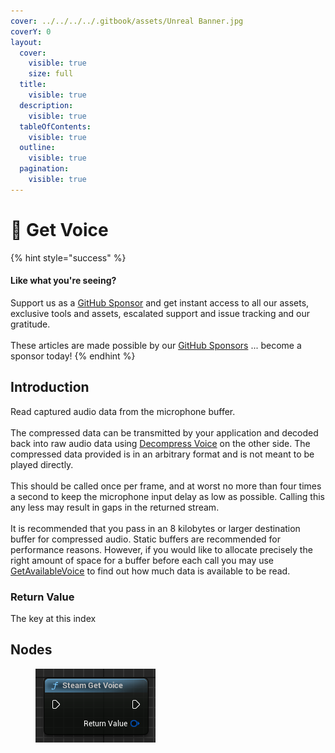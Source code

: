 ```yaml
---
cover: ../../../../.gitbook/assets/Unreal Banner.jpg
coverY: 0
layout:
  cover:
    visible: true
    size: full
  title:
    visible: true
  description:
    visible: true
  tableOfContents:
    visible: true
  outline:
    visible: true
  pagination:
    visible: true
---
```


# 🔵 Get Voice

{% hint style="success" %}
#### Like what you're seeing?

Support us as a [GitHub Sponsor](../../../../become-a-sponsor/) and get instant access to all our assets, exclusive tools and assets, escalated support and issue tracking and our gratitude.\
\
These articles are made possible by our [GitHub Sponsors](../../../../become-a-sponsor/) ... become a sponsor today!
{% endhint %}

## Introduction

Read captured audio data from the microphone buffer.\
\
The compressed data can be transmitted by your application and decoded back into raw audio data using [Decompress Voice](decompress-voice.md) on the other side. The compressed data provided is in an arbitrary format and is not meant to be played directly.\
\
This should be called once per frame, and at worst no more than four times a second to keep the microphone input delay as low as possible. Calling this any less may result in gaps in the returned stream.\
\
It is recommended that you pass in an 8 kilobytes or larger destination buffer for compressed audio. Static buffers are recommended for performance reasons. However, if you would like to allocate precisely the right amount of space for a buffer before each call you may use [GetAvailableVoice](https://partner.steamgames.com/doc/api/ISteamUser#GetAvailableVoice) to find out how much data is available to be read.

### Return Value

The key at this index

## Nodes

<figure><img src="../../../../.gitbook/assets/image (8) (1) (1) (1) (1).png" alt=""><figcaption></figcaption></figure>

